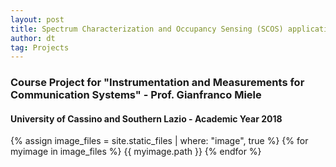 ```yaml
---
layout: post
title: Spectrum Characterization and Occupancy Sensing (SCOS) application
author: dt
tag: Projects
---
```

### Course Project for "Instrumentation and Measurements for Communication Systems" - Prof. Gianfranco Miele
#### University of Cassino and Southern Lazio - Academic Year 2018

{% assign image_files = site.static_files | where: "image", true %}
{% for myimage in image_files %}
  {{ myimage.path }}
{% endfor %}